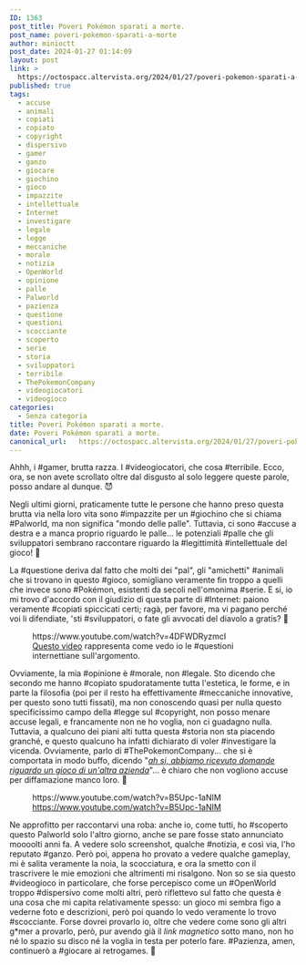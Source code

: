 ```yaml
---
ID: 1363
post_title: Poveri Pokémon sparati a morte.
post_name: poveri-pokemon-sparati-a-morte
author: minioctt
post_date: 2024-01-27 01:14:09
layout: post
link: >
  https://octospacc.altervista.org/2024/01/27/poveri-pokemon-sparati-a-morte/
published: true
tags:
  - accuse
  - animali
  - copiati
  - copiato
  - copyright
  - dispersivo
  - gamer
  - ganzo
  - giocare
  - giochino
  - gioco
  - impazzite
  - intellettuale
  - Internet
  - investigare
  - legale
  - legge
  - meccaniche
  - morale
  - notizia
  - OpenWorld
  - opinione
  - palle
  - Palworld
  - pazienza
  - questione
  - questioni
  - scocciante
  - scoperto
  - serie
  - storia
  - sviluppatori
  - terribile
  - ThePokemonCompany
  - videogiocatori
  - videogioco
categories:
  - Senza categoria
title: Poveri Pokémon sparati a morte.
date: Poveri Pokémon sparati a morte.
canonical_url:   https://octospacc.altervista.org/2024/01/27/poveri-pokemon-sparati-a-morte/
---
```

<!-- wp:paragraph -->
<p>Ahhh, i #gamer, brutta razza. I #videogiocatori, che cosa #terribile. Ecco, ora, se non avete scrollato oltre dal disgusto al solo leggere queste parole, posso andare al dunque. 😈️</p>
<!-- /wp:paragraph -->

<!-- wp:paragraph -->
<p>Negli ultimi giorni, praticamente tutte le persone che hanno preso questa brutta via nella loro vita sono #impazzite per un #giochino che si chiama #Palworld, ma non significa "mondo delle palle". Tuttavia, ci sono #accuse a destra e a manca proprio riguardo le palle... le potenziali #palle che gli sviluppatori sembrano raccontare riguardo la #legittimità #intellettuale del gioco! 🧠️</p>
<!-- /wp:paragraph -->

<!-- wp:paragraph -->
<p>La #questione deriva dal fatto che molti dei "pal", gli "amichetti" #animali che si trovano in questo #gioco, somigliano veramente fin troppo a quelli che invece sono #Pokémon, esistenti da secoli nell'omonima #serie. E si, io mi trovo d'accordo con il giudizio di questa parte di #Internet: paiono veramente #copiati spiccicati certi; ragà, per favore, ma vi pagano perché voi li difendiate, 'sti #sviluppatori, o fate gli avvocati del diavolo a gratis? 🥱️</p>
<!-- /wp:paragraph -->

<!-- wp:paragraph -->
<p></p>
<!-- /wp:paragraph -->

<!-- wp:embed {"url":"https://www.youtube.com/watch?v=4DFWDRyzmcI","type":"video","providerNameSlug":"youtube","responsive":true,"className":"wp-embed-aspect-16-9 wp-has-aspect-ratio"} -->
<figure class="wp-block-embed is-type-video is-provider-youtube wp-block-embed-youtube wp-embed-aspect-16-9 wp-has-aspect-ratio"><div class="wp-block-embed__wrapper">
https://www.youtube.com/watch?v=4DFWDRyzmcI
</div><figcaption class="wp-element-caption"><a href="https://www.youtube.com/watch?v=4DFWDRyzmcI">Questo video</a> rappresenta come vedo io le #questioni internettiane sull'argomento.</figcaption></figure>
<!-- /wp:embed -->

<!-- wp:paragraph -->
<p></p>
<!-- /wp:paragraph -->

<!-- wp:paragraph -->
<p>Ovviamente, la mia #opinione è #morale, non #legale. Sto dicendo che secondo me hanno #copiato spudoratamente tutta l'estetica, le forme, e in parte la filosofia (poi per il resto ha effettivamente #meccaniche innovative, per questo sono tutti fissati), ma non conoscendo quasi per nulla questo specificissimo campo della #legge sul #copyright, non posso menare accuse legali, e francamente non ne ho voglia, non ci guadagno nulla. Tuttavia, a qualcuno dei piani alti tutta questa #storia non sta piacendo granché, e questo qualcuno ha infatti dichiarato di voler #investigare la vicenda. Ovviamente, parlo di #ThePokemonCompany... che si è comportata in modo buffo, dicendo "<em><a href="https://corporate.pokemon.co.jp/media/news/detail/335.html">ah si, abbiamo ricevuto domande riguardo un gioco di un'altra azienda</a></em>"... è chiaro che non vogliono accuse per diffamazione manco loro. 💫️</p>
<!-- /wp:paragraph -->

<!-- wp:paragraph -->
<p></p>
<!-- /wp:paragraph -->

<!-- wp:embed {"url":"https://www.youtube.com/watch?v=B5Upc-1aNIM","type":"video","providerNameSlug":"youtube","responsive":true,"className":"wp-embed-aspect-16-9 wp-has-aspect-ratio"} -->
<figure class="wp-block-embed is-type-video is-provider-youtube wp-block-embed-youtube wp-embed-aspect-16-9 wp-has-aspect-ratio"><div class="wp-block-embed__wrapper">
https://www.youtube.com/watch?v=B5Upc-1aNIM
</div><figcaption class="wp-element-caption"><a href="https://www.youtube.com/watch?v=B5Upc-1aNIM">https://www.youtube.com/watch?v=B5Upc-1aNIM</a></figcaption></figure>
<!-- /wp:embed -->

<!-- wp:paragraph -->
<p></p>
<!-- /wp:paragraph -->

<!-- wp:paragraph -->
<p>Ne approfitto per raccontarvi una roba: anche io, come tutti, ho #scoperto questo Palworld solo l'altro giorno, anche se pare fosse stato annunciato moooolti anni fa. A vedere solo screenshot, qualche #notizia, e così via, l'ho reputato #ganzo. Però poi, appena ho provato a vedere qualche gameplay, mi è salita veramente la noia, la scocciatura, e ora la smetto con il trascrivere le mie emozioni che altrimenti mi risalgono. Non so se sia questo #videogioco in particolare, che forse percepisco come un #OpenWorld troppo #dispersivo come molti altri, però riflettevo sul fatto che questa è una cosa che mi capita relativamente spesso: un gioco mi sembra figo a vederne foto e descrizioni, però poi quando lo vedo veramente lo trovo #scocciante. Forse dovrei provarlo io, oltre che vedere come sono gli altri g*mer a provarlo, però, pur avendo già il <em>link magnetico</em> sotto mano, non ho né lo spazio su disco né la voglia in testa per poterlo fare. #Pazienza, amen, continuerò a #giocare ai retrogames. 👾️</p>
<!-- /wp:paragraph -->